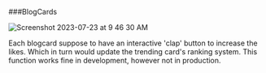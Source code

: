###BlogCards

![Screenshot 2023-07-23 at 9 46 30 AM](https://github.com/toolboxal/icodethis-blogcards/assets/82962687/028fe516-795b-4798-bd8c-b52cc4b3d1e7)


Each blogcard suppose to have an interactive 'clap' button to increase the likes. Which in turn would update the trending card's ranking system.
This function works fine in development, however not in production.
